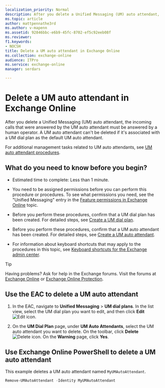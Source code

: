```yaml
---
localization_priority: Normal
description: After you delete a Unified Messaging (UM) auto attendant, the incoming calls that were answered by the UM auto attendant must be answered by a human operator. A UM auto attendant can't be deleted if it's associated with a UM dial plan as the default UM auto attendant.
ms.topic: article
author: mattpennathe3rd
ms.author: v-mapenn
ms.assetid: 92846bbc-e6b9-45fc-8702-ef5c92eeb08f
ms.reviewer: 
f1.keywords:
- NOCSH
title: Delete a UM auto attendant in Exchange Online
ms.collection: exchange-online
audience: ITPro
ms.service: exchange-online
manager: serdars

---
```


# Delete a UM auto attendant in Exchange Online

After you delete a Unified Messaging (UM) auto attendant, the incoming calls that were answered by the UM auto attendant must be answered by a human operator. A UM auto attendant can't be deleted if it's associated with a UM dial plan as the default UM auto attendant.

For additional management tasks related to UM auto attendants, see [UM auto attendant procedures](um-auto-attendant-procedures.md).

## What do you need to know before you begin?

- Estimated time to complete: Less than 1 minute.

- You need to be assigned permissions before you can perform this procedure or procedures. To see what permissions you need, see the "Unified Messaging" entry in the [Feature permissions in Exchange Online](../../permissions-exo/feature-permissions.md) topic.

- Before you perform these procedures, confirm that a UM dial plan has been created. For detailed steps, see [Create a UM dial plan](../../voice-mail-unified-messaging/connect-voice-mail-system/create-um-dial-plan.md).

- Before you perform these procedures, confirm that a UM auto attendant has been created. For detailed steps, see [Create a UM auto attendant](create-a-um-auto-attendant.md).

- For information about keyboard shortcuts that may apply to the procedures in this topic, see [Keyboard shortcuts for the Exchange admin center](../../accessibility/keyboard-shortcuts-in-admin-center.md).

> [!TIP]
> Having problems? Ask for help in the Exchange forums. Visit the forums at [Exchange Online](https://go.microsoft.com/fwlink/p/?linkId=267542) or [Exchange Online Protection](https://go.microsoft.com/fwlink/p/?linkId=285351).

## Use the EAC to delete a UM auto attendant

1. In the EAC, navigate to **Unified Messaging** \> **UM dial plans**. In the list view, select the UM dial plan you want to edit, and then click **Edit** ![Edit icon](../../media/ITPro_EAC_EditIcon.gif).

2. On the **UM Dial Plan** page, under **UM Auto Attendants**, select the UM auto attendant you want to delete. On the toolbar, click **Delete** ![Delete icon](../../media/ITPro_EAC_DeleteIcon.gif). On the **Warning** page, click **Yes**.

## Use Exchange Online PowerShell to delete a UM auto attendant

This example deletes a UM auto attendant named `MyUMAutoAttendant`.

```PowerShell
Remove-UMAutoAttendant -Identity MyUMAutoAttendant
```
